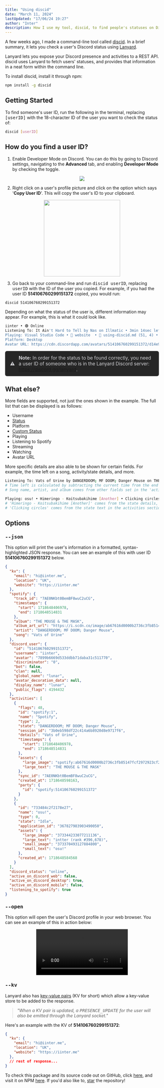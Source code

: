 ```yaml
---
title: "Using discid"
date: "March 11, 2024"
lastUpdated: "17/06/24 19:27"
author: "Inter"
description: How I use my tool, discid, to find people's statuses on Discord, directly from the command line.
---
```


A few weeks ago, I made a command-line tool called [discid](https://discid.xyz). In a brief summary, it lets you check a user's Discord status using [Lanyard](https://github.com/phineas/lanyard).

Lanyard lets you expose your Discord presence and activities to a REST API. discid uses Lanyard to fetch users' statuses, and provides that information in a neat form within the command line.

To install discid, install it through npm:

```bash
npm install -g discid
```

## Getting Started

To find someone's user ID, run the following in the terminal, replacing <kbd>[userID]</kbd> with the 18-character ID of the user you want to check the status of:

```bash
discid [userID]
```

## How do you find a user ID?

1. Enable Developer Mode on Discord. You can do this by going to Discord settings, navigating to the **Advanced** tab, and  enabling **Developer Mode** by checking the toggle.

<div align="center">
  <img src="/images/using-discid/developer-mode-toggle.png">
</div>

2. Right click on a user's profile picture and click on the option which says '**Copy User ID**'. This will copy the user's ID to your clipboard.

<div align="center">
  <img src="/images/using-discid/copy-user-id.png" width="250">
</div>

3. Go back to your command-line and run <kbd>discid userID</kbd>, replacing <kbd>userID</kbd> with the ID of the user you copied. For example, if you had the user ID **514106760299151372** copied, you would run:

```bash
discid 514106760299151372
```

Depending on what the status of the user is, different information may appear. For example, this is what it could look like.

```bash
iinter • 🟢 Online
Listening To: It Ain't Hard to Tell by Nas on Illmatic • 3min 14sec left
Playing: Visual Studio Code • 📂 website  • 📝 using-discid.md (51, 4) • 44min 39sec
Platform: Desktop
Avatar URL: https://cdn.discordapp.com/avatars/514106760299151372/d14e90a16144987f53f5a3700aacc934.png
```

<div style="padding: 0.8rem 1rem; background-color: #262626; border-radius: 0.375rem; font-size: 0.96rem; display: flex; align-items: center; color: #d4d4d8; margin-top: 10px;">
    <strong style="margin-right: 0.8rem;">⚠️</strong> 
    <span><strong>Note:</strong> In order for the status to be found correctly, you need a user ID of someone who is in the Lanyard Discord server: <a href="https://discord.gg/lanyard" target="_blank" rel="noopener noreferrer">https://discord.gg/lanyard</a>.</span>
</div>

## What else?

More fields are supported, not just the ones shown in the example. The full list that can be displayed is as follows:

* Username
* [Status](https://support.discord.com/hc/en-us/articles/227779547-Changing-Online-Status)
* Platform
* [Custom Status](https://support.discord.com/hc/en-us/articles/360035407531-Custom-Status)
* Playing
* Listening to Spotify
* Streaming
* Watching
* Avatar URL

More specific details are also able to be shown for certain fields. For example, the time left on a song, activity/state details, and more.

```bash
Listening To: Vats of Urine by DANGERDOOM; MF DOOM; Danger Mouse on THE MOUSE & THE MASK • 1min 42sec left
# Time left is calculated by subtracting the current time from the end time.
# Song name, artist, and album comes from other fields set in the 'activities' section, specifically 'spotify:1' set to name 'Spotify'.

Playing: osu! • Himeringo - Koitsubakihime [Another] • Clicking circles
# 'Himeringo - Koitsubakihime [Another]' comes from the state details, which is set to the name and difficulty of the map by osu!.
# 'Clicking circles' comes from the state text in the activities section.
```

## Options

### <kbd>--json</kbd>

This option will print the user's information in a formatted, syntax-highlighted JSON response. You can see an example of this with user ID **514106760299151372** below.

```json
{
  "kv": {
    "email": "hi@iinter.me",
    "location": "UK",
    "website": "https://iinter.me"
  },
  "spotify": {
    "track_id": "7AE0NKbt0BemBF8wuC2uCG",
    "timestamps": {
      "start": 1718648406978,
      "end": 1718648514831
    },
    "album": "THE MOUSE & THE MASK",
    "album_art_url": "https://i.scdn.co/image/ab67616d0000b2736c3fb85147fcf2972923cf2d",
    "artist": "DANGERDOOM; MF DOOM; Danger Mouse",
    "song": "Vats of Urine"
  },
  "discord_user": {
    "id": "514106760299151372",
    "username": "iinter",
    "avatar": "7899b6669d533ddbb71daba31c511770",
    "discriminator": "0",
    "bot": false,
    "clan": null,
    "global_name": "lunar",
    "avatar_decoration_data": null,
    "display_name": "lunar",
    "public_flags": 4194432
  },
  "activities": [
    {
      "flags": 48,
      "id": "spotify:1",
      "name": "Spotify",
      "type": 2,
      "state": "DANGERDOOM; MF DOOM; Danger Mouse",
      "session_id": "3b0eb598df22c414a6b8920d8e9717f6",
      "details": "Vats of Urine",
      "timestamps": {
        "start": 1718648406978,
        "end": 1718648514831
      },
      "assets": {
        "large_image": "spotify:ab67616d0000b2736c3fb85147fcf2972923cf2d",
        "large_text": "THE MOUSE & THE MASK"
      },
      "sync_id": "7AE0NKbt0BemBF8wuC2uCG",
      "created_at": 1718648598163,
      "party": {
        "id": "spotify:514106760299151372"
      }
    },
    {
      "id": "733484c2f2178e27",
      "name": "osu!",
      "type": 0,
      "state": "Idle",
      "application_id": "367827983903490050",
      "assets": {
        "large_image": "373344233077211136",
        "large_text": "intter (rank #396,678)",
        "small_image": "373370493127884800",
        "small_text": "osu!"
      },
      "created_at": 1718648584568
    }
  ],
  "discord_status": "online",
  "active_on_discord_web": false,
  "active_on_discord_desktop": true,
  "active_on_discord_mobile": false,
  "listening_to_spotify": true
}
```

### <kbd>--open</kbd>

This option will open the user's Discord profile in your web browser. You can see an example of this in action below:

<div align="center">
  <video src="https://us-east-1.tixte.net/uploads/files.iinter.me/open-option-example.mp4" controls></video>
</div>

### <kbd>--kv</kbd>

Lanyard also has [key-value pairs](https://en.wikipedia.org/wiki/Name%E2%80%93value_pair) (KV for short) which allow a key-value store to be added to the response.

> *"When a KV pair is updated, a <kbd>PRESENCE_UPDATE</kbd> for the user will also be emitted through the Lanyard socket."*

Here's an example with the KV of **514106760299151372**:

```json
{
  "kv": {
    "email": "hi@iinter.me",
    "location": "UK",
    "website": "https://iinter.me"
  },
  // rest of response...
}
```

To check this package and its source code out on GitHub, click [here](https://github.com/inttter/discid), and visit it on NPM [here](https://npmjs.com/package/discid). If you'd also like to, [star](https://github.com/inttter/discid/stargazers) the repository!